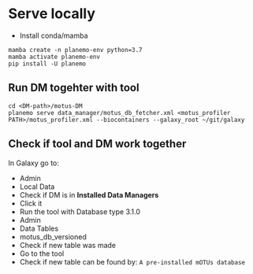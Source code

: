 # Serve locally

* Install conda/mamba

```
mamba create -n planemo-env python=3.7
mamba activate planemo-env
pip install -U planemo
```

## Run DM togehter with tool

```
cd <DM-path>/motus-DM
planemo serve data_manager/motus_db_fetcher.xml <motus_profiler PATH>/motus_profiler.xml --biocontainers --galaxy_root ~/git/galaxy
```

## Check if tool and DM work together

In Galaxy go to:

* Admin
* Local Data
* Check if DM is in **Installed Data Managers**
* Click it
* Run the tool with Database type 3.1.0
* Admin
* Data Tables
* motus_db_versioned
* Check if new table was made
* Go to the tool
* Check if new table can be found by: `A pre-installed mOTUs database`